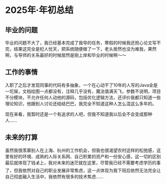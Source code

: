 # 2025年·年初总结

## 毕业的问题

毕业的问题不大了，我已经基本完成了我导的任务，寒假的时候我还担心论文写不完，结果这完全是杞人忧天，把系统随便做了一下，老头居然也没为难我，果然啊，与导师的关系最好的时候居然是刚上岸和毕业的时候啊～～

## 工作的事情

入职了之后才发现同事的代码有多抽象，一个在心动干了10年的人写的Java全是一坨屎，文档绘图一点都没有，注释几乎没有，魔法值满天飞，参数不说明，项目不分模块，不允许任何人动他的源码，包括优化逻辑方法，还评价我都只知道一些理论知识，他跟别人讨论还结结巴巴，我完全不知道这种人怎么混这么多年的。

现在来看，我暂时还是一个有追求的人吧，但我不知道我以后会不会变成那种人……

## 未来的打算

虽然我很羡慕别人在上海、杭州的工作机会，但我也很渴望农村这样的松弛感，这里有好的环境、成熟的人际关系网、自己积累的资产和一份安心感，这一切的区别最后就体现了钱💰上，我对未来的迷茫就在这里，尽管我已经不需要考虑学历的事了，但我依然对自己的职业发展非常焦虑，这一点体现为我下班后依然无法完全让自己彻底融入生活中，我依然有很多的技术焦虑……